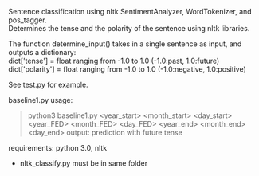 Sentence classification using nltk SentimentAnalyzer, WordTokenizer, and pos_tagger.  
Determines the tense and the polarity of the sentence using nltk libraries.  

The function determine_input() takes in a single sentence as input, and outputs a dictionary:  
dict['tense'] = float ranging from -1.0 to 1.0 (-1.0:past, 1.0:future)  
dict['polarity'] = float ranging from -1.0 to 1.0 (-1.0:negative, 1.0:positive)  

See test.py for example.  

baseline1.py usage:
> python3 baseline1.py <year_start> <month_start> <day_start> <year_FED> <month_FED> <day_FED> <year_end> <month_end> <day_end>
output: prediction with future tense

requirements: python 3.0, nltk  

* nltk_classify.py must be in same folder  